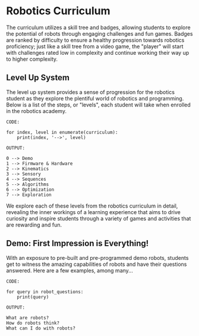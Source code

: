 # Robotics Curriculum
The curriculum utilizes a skill tree and badges, allowing students to explore the potential of robots through engaging challenges and fun games.  Badges are ranked by difficulty to ensure a healthy progression towards robotics proficiency; just like a skill tree from a video game, the "player" will start with challenges rated low in complexity and continue working their way up to higher complexity.

## Level Up System

The level up system provides a sense of progression for the robotics student as they explore the plentiful world of robotics and programming.  Below is a list of the steps, or "levels", each student will take when enrolled in the robotics academy.

```
CODE:

for index, level in enumerate(curriculum):
    print(index, '-->', level)
```

```
OUTPUT:

0 --> Demo  
1 --> Firmware & Hardware  
2 --> Kinematics  
3 --> Sensory  
4 --> Sequences  
5 --> Algorithms  
6 --> Optimization  
7 --> Exploration  
```

We explore each of these levels from the robotics curriculum in detail, revealing the inner workings of a learning experience that aims to drive curiosity and inspire students through a variety of games and activities that are rewarding and fun.

## Demo: First Impression is Everything!

With an exposure to pre-built and pre-programmed demo robots, students get to witness the amazing capabilities of robots and have their questions answered. Here are a few examples, among many...

```
CODE:

for query in robot_questions:
    print(query)
```

```
OUTPUT:

What are robots?  
How do robots think?  
What can I do with robots?  
```